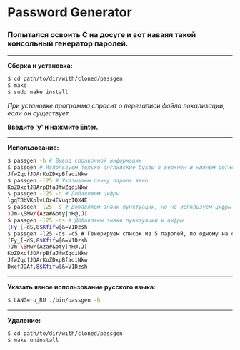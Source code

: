 # Password Generator

### Попытался освоить C на досуге и вот наваял такой консольный генератор паролей.

- - -
**Сборка и установка:**

```bash
$ cd path/to/dir/with/cloned/passgen
$ make
$ sudo make install
```
*При установке программа спросит о перезаписи файла локализации, если он существует.*

**Введите 'y' и нажмите Enter.**

- - -
**Использование:**

```bash
$ passgen -h # Вывод справочной информации
$ passgen # Используем только английские буквы в верхнем и нижнем регистре
JfwZqcfJDArKoZDxpBfadiNkw
$ passgen -l25 # Указываем длину пароля явно
KoZDxcfJDArpBfaJfwZqdiNkw
$ passgen -l25 -d # Добавляем цифры
lgqTBbVKplvL0z4EVuqcIQX4E
$ passgen -l25 -s # Добавляем знаки пунктуации, но не используем цифры
)Jm-\SMw/(Aza#&oty|nH@,J[
$ passgen -l25 -ds # Добавляем знаки пунктуации и цифры
(Fy_[-dS,8$Kfifw[&=V1Dzsh
$ passgen -l25 -ds -c5 # Генерируем список из 5 паролей, по одному на строку
(Fy_[-dS,8$Kfifw[&=V1Dzsh
)Jm-\SMw/(Aza#&oty|nH@,J[
KoZDxcfJDArpBfaJfwZqdiNkw
JfwZqcfJDArKoZDxpBfadiNkw
DxcfJDAf,8$Kfifw[&=V1Dzsh
```

- - -
**Указать явное использование русского языка:**
```bash
$ LANG=ru_RU ./bin/passgen -h
```

- - -
**Удаление:**

```bash
$ cd path/to/dir/with/cloned/passgen
$ make uninstall
```
